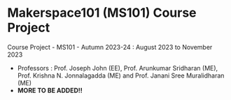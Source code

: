 # Makerspace101 (MS101) Course Project 
Course Project - MS101 - Autumn 2023-24 : August 2023 to November 2023
- Professors : Prof. Joseph John (EE), Prof. Arunkumar Sridharan (ME), Prof. Krishna N. Jonnalagadda (ME) and Prof. Janani Sree Muralidharan (ME)
- **MORE TO BE ADDED!!**
